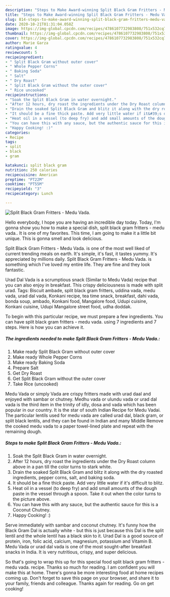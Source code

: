 ```yaml
---
description: "Steps to Make Award-winning Split Black Gram Fritters - Medu Vada."
title: "Steps to Make Award-winning Split Black Gram Fritters - Medu Vada."
slug: 814-steps-to-make-award-winning-split-black-gram-fritters-medu-vada
date: 2020-10-21T01:31:04.058Z
image: https://img-global.cpcdn.com/recipes/4786107732983808/751x532cq70/split-black-gram-fritters-medu-vada-recipe-main-photo.jpg
thumbnail: https://img-global.cpcdn.com/recipes/4786107732983808/751x532cq70/split-black-gram-fritters-medu-vada-recipe-main-photo.jpg
cover: https://img-global.cpcdn.com/recipes/4786107732983808/751x532cq70/split-black-gram-fritters-medu-vada-recipe-main-photo.jpg
author: Marie Garza
ratingvalue: 4
reviewcount: 5
recipeingredient:
- " Split Black Gram without outer cover"
- " Whole Pepper Corns"
- " Baking Soda"
- " Salt"
- " Dry Roast"
- " Split Black Gram without the outer cover"
- " Rice uncooked"
recipeinstructions:
- "Soak the Split Black Gram in water overnight."
- "After 12 hours, dry roast the ingredients under the Dry Roast column above in a pan till the color turns to stark white."
- "Drain the soaked Split Black Gram and blitz it along with the dry roasted ingredients, pepper corns, salt, and baking soda."
- "It should be a fine thick paste. Add very little water if it&#39;s difficult to blitz."
- "Heat oil in a vessel (to deep fry) and add small amounts of the dough paste in the vessel through a spoon. Take it out when the color turns to the picture above."
- "You can have this with any sauce, but the authentic sauce for this is a Coconut Chutney."
- "Happy Cooking! :)"
categories:
- Recipe
tags:
- split
- black
- gram

katakunci: split black gram 
nutrition: 250 calories
recipecuisine: American
preptime: "PT22M"
cooktime: "PT55M"
recipeyield: "3"
recipecategory: Lunch

---
```



![Split Black Gram Fritters - Medu Vada.](https://img-global.cpcdn.com/recipes/4786107732983808/751x532cq70/split-black-gram-fritters-medu-vada-recipe-main-photo.jpg)

Hello everybody, I hope you are having an incredible day today. Today, I'm gonna show you how to make a special dish, split black gram fritters - medu vada.. It is one of my favorites. This time, I am going to make it a little bit unique. This is gonna smell and look delicious.

Split Black Gram Fritters - Medu Vada. is one of the most well liked of current trending meals on earth. It's simple, it's fast, it tastes yummy. It's appreciated by millions daily. Split Black Gram Fritters - Medu Vada. is something which I've loved my entire life. They are fine and they look fantastic.

Urad Dal Vada is a scrumptious snack (Similar to Medu Vada) recipe that you can also enjoy in breakfast. This crispy deliciousness is made with split urad. Tags: Biscuit ambade, split black gram fritters, uddina vada, medu vada, urad dal vada, Konkani recipe, tea time snack, breakfast, dahi vada, bonda soup, ambado, Konkani food, Mangalore food, Udupi cuisine, Konkani cuisine, Udupi Mangalore street food, udha doddak.


To begin with this particular recipe, we must prepare a few ingredients. You can have split black gram fritters - medu vada. using 7 ingredients and 7 steps. Here is how you can achieve it.

<!--inarticleads1-->

##### The ingredients needed to make Split Black Gram Fritters - Medu Vada.:

1. Make ready  Split Black Gram without outer cover
1. Make ready  Whole Pepper Corns
1. Make ready  Baking Soda
1. Prepare  Salt
1. Get  Dry Roast
1. Get  Split Black Gram without the outer cover
1. Take  Rice (uncooked)


Medu Vada or simply Vada are crispy fritters made with urad daal and enjoyed with sambar or chutney. Medhu vada or ulundu vada or urad dal vada is the third item in the trinity of idly, dosa and vada which has been popular in our country. It is the star of south Indian Recipe for Medu Vadai. The particular lentils used for medu vada are called urad dal, black gram, or split black lentils, and they can be found in Indian and many Middle Remove the cooked medu vada to a paper towel-lined plate and repeat with the remaining dough. 

<!--inarticleads2-->

##### Steps to make Split Black Gram Fritters - Medu Vada.:

1. Soak the Split Black Gram in water overnight.
1. After 12 hours, dry roast the ingredients under the Dry Roast column above in a pan till the color turns to stark white.
1. Drain the soaked Split Black Gram and blitz it along with the dry roasted ingredients, pepper corns, salt, and baking soda.
1. It should be a fine thick paste. Add very little water if it&#39;s difficult to blitz.
1. Heat oil in a vessel (to deep fry) and add small amounts of the dough paste in the vessel through a spoon. Take it out when the color turns to the picture above.
1. You can have this with any sauce, but the authentic sauce for this is a Coconut Chutney.
1. Happy Cooking! :)


Serve immediately with sambar and coconut chutney. It&#39;s funny how the Black Gram Dal is actually white - but this is just because this Dal is the split lentil and the whole lentil has a black skin to it. Urad Dal is a good source of protein, iron, folic acid, calcium, magnesium, potassium and Vitamin B. Medu Vada or urad dal vada is one of the most sought-after breakfast snacks in India. It is very nutritious, crispy, and super delicious. 

So that's going to wrap this up for this special food split black gram fritters - medu vada. recipe. Thanks so much for reading. I am confident you will make this at home. There's gonna be more interesting food at home recipes coming up. Don't forget to save this page on your browser, and share it to your family, friends and colleague. Thanks again for reading. Go on get cooking!
